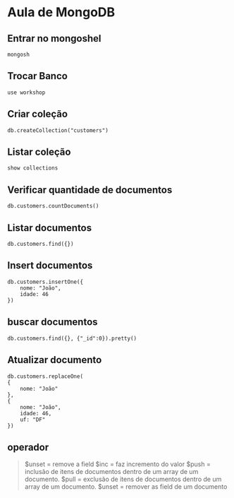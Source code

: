 # Aula de MongoDB

## Entrar no mongoshel

```shell
mongosh
```

## Trocar Banco

```shell
use workshop
```

## Criar coleção

```shell
db.createCollection("customers")
```

## Listar coleção

```shell
show collections
```

## Verificar quantidade de documentos

```shell
db.customers.countDocuments()
```

## Listar documentos

```shell
db.customers.find({})
```

## Insert documentos

```shell
db.customers.insertOne({
    nome: "João",
    idade: 46
})
```

## buscar documentos

```shell
db.customers.find({}, {"_id":0}).pretty()
```

## Atualizar documento

```shell
db.customers.replaceOne(
{
    nome: "João"
},
{
    nome: "João",
    idade: 46,
    uf: "DF"
})
```

## operador

> $unset = remove a field
> $inc = faz incremento do valor
> $push = inclusão de itens de documentos dentro de um array de um documento.
> $pull = exclusão de itens de documentos dentro de um array de um documento.
> $unset = remover as field de um documento
